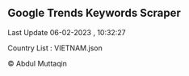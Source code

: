 

## Google Trends Keywords Scraper 
 
Last Update 06-02-2023 , 10:32:27

Country List :
VIETNAM.json



© Abdul Muttaqin 
